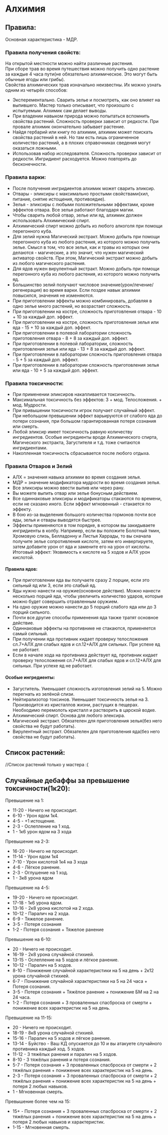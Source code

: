 # Алхимия

## Правила:

Основная характеристика - МДР.

### Правила получения свойств:
На открытой местности можно найти различные растения.   
При сборе трав во время путешествия можно получить одно растение за каждые 4 часа пути(не обязательно алхимическое. Это могут быть обычные ягоды или грибы).  
Свойства алхимических трав изначально неизвестны. Их можно узнать одним из четырёх способов:
- Эксперементально. Сварить зелье и посмотреть, как оно влияет на выпившего. Мастер только описывает, что произошло с испытуемым. Алхимик сам делает выводы.
- При владении навыком природа можно попытаться вспомнить свойства растений. Сложность проверки зависит от редкости. При провале алхимик окончательно забывает растение.
- Найдя гербарий или книгу по алхимии, алхимик может поискать свойства растений в ней. Но там есть лишь ограниченное количество растений, а в плохих справочниках сведения могут оказаться ложными.
- Использовав набор исследователя. Сложность проверки зависит от редкости. Ингридиент расходуется. Можно повторять до бесконечности.

### Правила варки:
- После получения ингридиентов алхимик может сварить эликсир.
- Отвары - эликсиры с максимально простыми свойствами(хил, питание, снятие истощения, противоядие).
- Зелья - эликсиры с любыми положительными эффектами, кроме эффектов отвара. Все зелья работают благодаря магии.
- Чтобы сварить любой отвар, зелье или яд, алхимик должен использовать Алхимический спирт.
- Алхимический спирт можно добыть из любого алкоголя при помощи перегонного куба.
- Для зелий нужна Магический экстракт. Можно добыть при помощи перегонного куба из любого растения, из которого можно получить зелье. Смысл в том, что все зелья, как и травы из которых они делаются - магические, а это значит, что нужен магический активатор свойств. При этом, Магический экстракт можно добыть из любого магического растения.
- Для ядов нужен вирулентный экстракт. Можно добыть при помощи перегонного куба из любого растения, из которого можно получить яд.
- Большинство зелий получают числовое значение(урон/лечение/регенерация) во время варки. Если поздее навык алхимии повысился, значения не изменяются.
- При приготовлении эффекты можно комбинировать, добавляя в одно зелье много растений, но возрастает сложность.
- При приготовлении на костре, сложность приготовления отвара - 10 + 10 за каждый доп. эффект.
- При приготовлении на костре, сложность приготовления зелья или яда - 15 + 10 за каждый доп. эффект.
- При приготовлении в полевой лаборатории сложность приготовления отвара - 8 + 8 за каждый доп. эффект.
- При приготовлении в полевой лаборатории, сложность приготовления зелья или яда - 13 + 8 за каждый доп. эффект.
- При приготовлении в лаборатории сложность приготовления отвара - 5 + 5 за каждый доп. эффект.
- При приготовлении в лаборатории сложность приготовления зелья или яда - 10 + 5 за каждый доп. эффект.

### Правила токсичности:
- При применении эликсиров накапливается токсичность.
- Максимальная токсичность без эффектов: 3 + мод. Телосложения. + мод. Мудрости.
- При привышении токсичности игрок получает случайный эффект. При небольшом превышении эффект варьируются от слабого яда до потери сознания, при большом гарантированная потеря сознания или смерть.
- Любой эликсир имеет токсичность равную количеству ингредиентов. Особые ингредиенты вроде Алхимического спирта, Магического экстракта, Загустителя и т.д. тоже считаются ингридиентами.
- Накопленная токсичность сбрасывается после любого отдыха.

### Правила Отваров и Зелий
- АЛХ = значения навыка алхимии во время создания зелья.
- МДР = значение модификатора мудрости во время создания зелья.
- Все эликсиры можно ввести выпив или через рану.
- Вы можете выпить отвар или зелье бонусным действием.
- Все одиннаковые эликсиры и модификаторы стакаются по времени, если не сказано иного. Если эффект мгновенный - стакается по эффекту.
- В бою из-за выделения большого количества гормонов почти все яды, зелья и отвары выводятся быстрее.
- Эффекты применяются в том порядке, в котором вы закидываете ингридиенты в колбу. Например, если вы положите Болотный тмин, Хромовую слизь, Белладонну и Листья Харрады, то вы сначала получите зелье сопротивления кислоте, затем его инвертируете, затем добавите урон от яда и замените его на урон от кислоты. 
Итоговый эффект: Уязвимость к кислоте на 5 ходов и АЛХ урон кислотой.

#### Правила ядов:
- При приготовлении яда вы получаете сразу 2 порции, если это сильный яд или 3, если это слабый яд.
- Яды нужно нанести на оружие(основное действие). Можно нанести несколько порций яда, чтобы увеличить количество ударов, которые можно будет совершить отравленным оружием. 
- На одно оружие можно нанести до 5 порций слабого яда или до 3 порций сильного. 
- Почти все другие способы применения яда также тратят основное действие.
- Одиннаковые эффекты на противнике не стакаются, применяется самый сильный.
- При получении яда противник кидает проверку телосложения сл.7+АЛХ для слабых ядов и сл.12+АЛХ для сильных. При успехе яд не работает.
- Если в начале хода на противника действует яд, противник кидает проверку телосложения сл.7+АЛХ для слабых ядов и сл.12+АЛХ для сильных. При успехе яд не работает.


#### Особые ингредиенты:
- Загуститель. Уменьшает сложность изготовления зелий на 5. Можно перегнать из зелёной слизи. 
- Нейтирализотор токсинов. Уменьшает токсичность зелья на 3. Производится из кристаллов жизни, растущих в пещерах. Необходимо перемолоть кристалл и растворить в царской водке.
- Алхимический спирт. Основа для любого элексира.
- Магический экстракт. Обязателен для приготовления зелья(без него свойства не будут работать).
- Вирулентный экстракт. Обязателен для приготовления яда(без него свойства не будут работать).

## Список растений:

//Список растений только у мастера :(


## Случайные дебаффы за превышение токсичности(1к20):

Превышение на 1:
- 11-20 - Ничего не происходит.
- 6-10 - Урон ядом 1к4.
- 4-5 - +1 истощение.
- 2-3 - Ослепление на 1 ход.
- 1 - 1к6 урон ядом на 3 хода

Превышение на 2-3:
- 16-20 - Ничего не происходит.
- 11-14 - Урон ядом 1к4
- 7-10 - Урон кислотой 1к4 на 3 хода
- 4-6 - Лёгкое ранение.
- 2-3 - Оглушение на 1 ход.
- 1 - 3к8 урона ядом

Превышение на 4-5:
- 19-20 - Ничего не происходит.
- 17-18 - 1к6 урона ядом.
- 13-16 - 2к8 урона кислотой на 2 хода.
- 10-12 - Паралич на 2 хода.
- 6-9 - Тяжелое ранение.
- 3-5 - Потеря сознания
- 1-2 - Потеря сознания + Тяжелое ранение

Превышение на 6-10:
- 20 - Ничего не происходит.
- 16-19 - 2к8 урона случайной стихией.
- 13-15 - Ослепление на 5 ходов и лёгкое ранение.
- 10-12 - Паралич на 5 ходов.
- 8-10 - Понижение случайной характеристики на 5 на день + 2к12 урона случайной стихией.
- 6-7 - Понижение случайной характеристики на 5 на 24 часа + Потеря сознания.
- 3-5 - Потеря сознания + Тяжёлое ранение + понижение БМ на 2 на 24 часа.
- 1-2 - Потеря сознания + 3 проваленных спасброска от смерти + понижение всех характеристик на 5 на день. 

Превышение на 11-15:
- 20 - Ничего не происходит.
- 18-19 - 8к8 урона случайной стихией.
- 15-16 - Паралич на 5 ходов и лёгкое ранение.
- 13-14 - Буйство - Ваш КД опускается до 10 и вы атакуете случайного противника каждый ход. 5 ходов. 
- 11-12 - 3 тяжёлых ранения и паралич на 5 ходов.
- 8-10 - 3 тяжёлых ранения и потеря сознания.
- 5-7 - Потеря сознания + 3 проваленных спасброска от смерти + 2 тяжёлых ранения + понижение всех характеристик на 5 на день.
- 2-3 - Потеря сознания + 3 проваленных спасброска от смерти + 2 тяжёлых ранения + понижение всех характеристик на 5 на день + потеря 2 любых навыков.
- 1 - Мгновенная смерть.

Превышение более чем на 15:
- 15+ - Потеря сознания + 3 проваленных спасброска от смерти + 2 тяжёлых ранения + понижение всех характеристик на 5 на день + потеря 2 любых навыков и характеристик.
- 1-15 - Мгновенная смерть.




